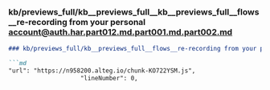 ### kb/previews_full/kb__previews_full__kb__previews_full__flows__re-recording from your personal account@auth.har.part012.md.part001.md.part002.md

```md
### kb/previews_full/kb__previews_full__flows__re-recording from your personal account@auth.har.part012.md.part001.md (part 002)

```md
"url": "https://n958200.alteg.io/chunk-KO722YSM.js",
                    "lineNumber": 0,
                
```

```

```

